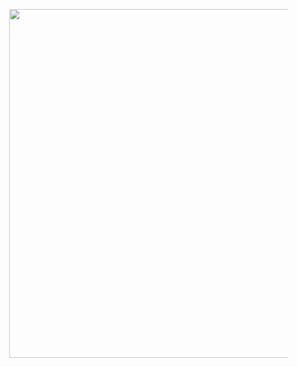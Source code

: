 <a href="https://www.telerik.com/kendo-react-ui/?utm_medium=referral&utm_source=npm&utm_campaign=kendo-ui-react-trial-npm-pdf&utm_content=banner" target="_blank">
<img width="631" src="https://www.telerik.com/kendo-react-ui/npm-banner.svg">
</a>